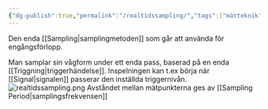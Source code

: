 ```yaml
---
{"dg-publish":true,"permalink":"/realtidssampling/","tags":["mätteknik"]}
---
```


Den enda [[Sampling\|samplingmetoden]] som går att använda för engångsförlopp. 

Man samplar sin vågform under ett enda pass, baserad på en enda [[Triggning\|triggerhändelse]]. Inspelningen kan t.ex börja när [[Signal\|signalen]] passerar den inställda triggernivån.
![realtidssampling.png](/img/user/images/realtidssampling.png)
Avståndet mellan mätpunkterna ges av [[Sampling Period\|samplingsfrekvensen]]